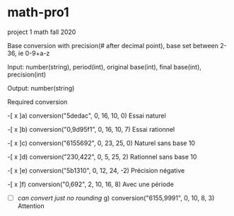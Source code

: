 # math-pro1

project 1 math fall 2020

Base conversion with precision(# after decimal point), base set between 2-36, ie 0-9+a-z

Input: number(string), period(int), original base(int), final base(int), precision(int)

Output: number(string)

Required conversion

-[ x ]a) conversion("5dedac", 0, 16, 10, 0) Essai naturel

-[ x ]b) conversion("0,9d95f1", 0, 16, 10, 7) Essai rationnel

-[ x ]c) conversion("6155692", 0, 23, 25, 0) Naturel sans base 10

-[ x ]d) conversion("230,422", 0, 5, 25, 2) Rationnel sans base 10

-[ x ]e) conversion("5b1310", 0, 12, 24, -2) Précision négative

-[ x ]f) conversion("0,692", 2, 10, 16, 8) Avec une période

-[ ] *can convert just no rounding* g) conversion("6155,9991", 0, 10, 8, 3) Attention 
